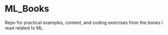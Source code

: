 # ML_Books
 Repo for practical examples, content, and coding exercises from the books I read related to ML. 
